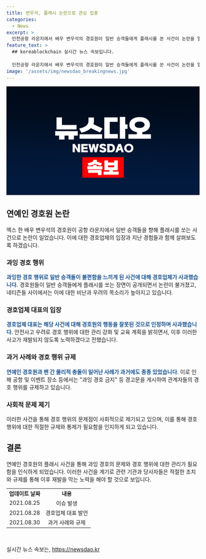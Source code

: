 ```yaml
---
title: 변우석, 플래시 논란으로 관심 집중
categories:
  - News
excerpt: >
  인천공항 라운지에서 배우 변우석의 경호원이 일반 승객들에게 플래시를 쏜 사건이 논란을 일으키고 있습니다. 이에 대해 경호업체는 사과하며 경호원의 행동을 잘못됐다고 밝혔습니다. 해당 영상은 온라인에서 화제가 되며, 네티즌들은 경호원의 행동에 비판을 표했습니다. 또한, 연예인 경호원이 팬들을 강하게 밀치는 사례가 늘어나면서 이에 대한 사회적 관심도 증가하고 있습니다. 이러한 상황에서는 안전과 예의를 중요시하는 자세가 요구되고 있습니다.
feature_text: >
  ## koreablockchain 실시간 뉴스 속보입니다.

  인천공항 라운지에서 배우 변우석의 경호원이 일반 승객들에게 플래시를 쏜 사건이 논란을 일으키고 있습니다. 이에 대해 경호업체는 사과하며 경호원의 행동을 잘못됐다고 밝혔습니다. 해당 영상은 온라인에서 화제가 되며, 네티즌들은 경호원의 행동에 비판을 표했습니다. 또한, 연예인 경호원이 팬들을 강하게 밀치는 사례가 늘어나면서 이에 대한 사회적 관심도 증가하고 있습니다. 이러한 상황에서는 안전과 예의를 중요시하는 자세가 요구되고 있습니다.
image: '/assets/img/newsdao_breakingnews.jpg'
---
```


<p><img src="/assets/img/newsdao_breakingnews.jpg" alt="koreablockchain 속보" /></p>

<h2 data-ke-size="size26">연예인 경호원 논란</h2>

<p data-ke-size="size16">엑스 한 배우 변우석의 경호원이 공항 라운지에서 일반 승객들을 향해 플래시를 쏘는 사건으로 논란이 일었습니다. 이에 대한 경호업체의 입장과 지난 경험들과 함께 살펴보도록 하겠습니다.</p>

<h3><b>과잉 경호 행위</b></h3>

<p data-ke-size="size16"><b><span style="color: #1a5490;">과잉한 경호 행위로 일반 승객들이 불편함을 느끼게 된 사건에 대해 경호업체가 사과했습니다.</span></b> 경호원들이 일반 승객들에게 플래시를 쏘는 장면이 공개되면서 논란이 불거졌고, 네티즌들 사이에서는 이에 대한 비난과 우려의 목소리가 높아지고 있습니다.</p>

<h3><b>경호업체 대표의 입장</b></h3>

<p data-ke-size="size16"><b><span style="color: #1a5490;">경호업체 대표는 해당 사건에 대해 경호원의 행동을 잘못된 것으로 인정하며 사과했습니다</span></b>. 안전사고 우려로 경호 행위에 대한 관리 강화 및 교육 계획을 밝히면서, 이후 이러한 사고가 재발되지 않도록 노력하겠다고 전했습니다.</p>

<h3><b>과거 사례와 경호 행위 규제</b></h3>

<p data-ke-size="size16"><b><span style="color: #1a5490;">연예인 경호원과 팬 간 물리적 충돌이 일어난 사례가 과거에도 종종 있었습니다</span></b>. 이로 인해 공항 및 이벤트 장소 등에서는 "과잉 경호 금지" 등 경고문을 게시하여 관계자들의 경호 행위를 규제하고 있습니다.</p>

<h3><b>사회적 문제 제기</b></h3>

<p data-ke-size="size16">이러한 사건을 통해 경호 행위의 문제점이 사회적으로 제기되고 있으며, 이를 통해 경호 행위에 대한 적절한 규제와 통제가 필요함을 인지하게 되고 있습니다.</p>

<h2 data-ke-size="size26">결론</h2>

<p data-ke-size="size16">연예인 경호원의 플래시 사건을 통해 과잉 경호의 문제와 경호 행위에 대한 관리가 필요함을 인식하게 되었습니다. 이러한 사건을 계기로 관련 기관과 당사자들은 적절한 조치와 규제를 통해 이후 재발을 막는 노력을 해야 할 것으로 보입니다.</p>

<table>
    <tbody>
        <tr>
            <td style="text-align: center; height: 17px;"><b>업데이트 날짜</b></td>
            <td style="text-align: center; height: 17px;"><b>내용</b></td>
        </tr>
        <tr>
            <td style="text-align: center; height: 17px;">2021.08.25</td>
            <td style="text-align: center; height: 17px;">이슈 발생</td>
        </tr>
        <tr>
            <td style="text-align: center; height: 17px;">2021.08.28</td>
            <td style="text-align: center; height: 17px;">경호업체 대표 발언</td>
        </tr>
        <tr>
            <td style="text-align: center; height: 17px;">2021.08.30</td>
            <td style="text-align: center; height: 17px;">과거 사례와 규제</td>
        </tr>
    </tbody>
</table>

<p data-ke-size="size16">&nbsp;</p>
실시간 뉴스 속보는, <a href="https://newsdao.kr" rel="dofollow">https://newsdao.kr</a>


